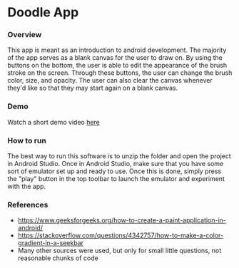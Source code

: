 # Doodle App
### Overview 
This app is meant as an introduction to android development. The majority of the app serves as a blank canvas for the user to draw on. By using the buttons on the
bottom, the user is able to edit the appearance of the brush stroke on the screen. Through these buttons, the user can change the brush color, size, and opacity.
The user can also clear the canvas whenever they'd like so that they may start again on a blank canvas. 
### Demo
Watch a short demo video [here](https://youtu.be/UrnK9OleFZ8)
### How to run
The best way to run this software is to unzip the folder and open the project in Android Studio. Once in Android Studio, make sure that you have some sort of emulator 
set up and ready to use. Once this is done, simply press the "play" button in the top toolbar to launch the emulator and experiment with the app. 
### References
- https://www.geeksforgeeks.org/how-to-create-a-paint-application-in-android/
- https://stackoverflow.com/questions/4342757/how-to-make-a-color-gradient-in-a-seekbar
- Many other sources were used, but only for small little questions, not reasonable chunks of code
